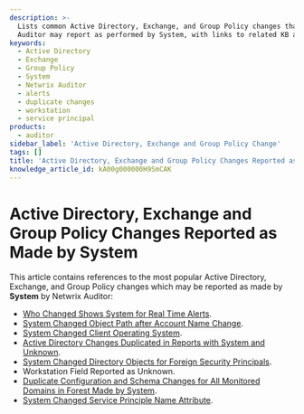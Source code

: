 ```yaml
---
description: >-
  Lists common Active Directory, Exchange, and Group Policy changes that Netwrix
  Auditor may report as performed by System, with links to related KB articles.
keywords:
  - Active Directory
  - Exchange
  - Group Policy
  - System
  - Netwrix Auditor
  - alerts
  - duplicate changes
  - workstation
  - service principal
products:
  - auditor
sidebar_label: 'Active Directory, Exchange and Group Policy Change'
tags: []
title: 'Active Directory, Exchange and Group Policy Changes Reported as Made by System'
knowledge_article_id: kA00g000000H9SmCAK
---
```


# Active Directory, Exchange and Group Policy Changes Reported as Made by System

This article contains references to the most popular Active Directory, Exchange, and Group Policy changes which may be reported as made by **System** by Netwrix Auditor:

- [Who Changed Shows System for Real Time Alerts](/docs/kb/auditor/alert-reported-change-made-by-system.md).
- [System Changed Object Path after Account Name Change](/docs/kb/auditor/system-changed-object-path-after-account-name-change.md).
- [System Changed Client Operating System](/docs/kb/auditor/system-changed-client-operating-system.md).
- [Active Directory Changes Duplicated in Reports with System and Unknown](https://helpcenter.netwrix.com/bundle/z-kb-articles-salesforce/page/kA00g000000H9RyCAK.html).
- [System Changed Directory Objects for Foreign Security Principals](/docs/kb/auditor/system-changed-directory-objects-for-foreign-security-principals.md).
- Workstation Field Reported as Unknown.
- [Duplicate Configuration and Schema Changes for All Monitored Domains in Forest Made by System](/docs/kb/auditor/duplicate-configuration-and-schema-changes-for-all-monitored-domains-in-forest-made-by-system.md).
- [System Changed Service Principle Name Attribute](/docs/kb/auditor/system-changed-service-principle-name-attribute.md).
